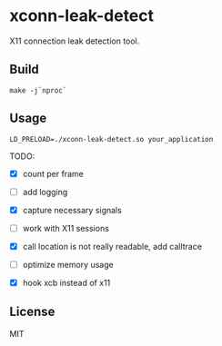 # xconn-leak-detect
X11 connection leak detection tool.

## Build

```
make -j`nproc`
```

## Usage

```
LD_PRELOAD=./xconn-leak-detect.so your_application
```

TODO:

- [x] count per frame 
- [ ] add logging
- [x] capture necessary signals
- [ ] work with X11 sessions
- [x] call location is not really readable, add calltrace
- [ ] optimize memory usage
- [x] hook xcb instead of x11


## License

MIT
